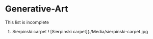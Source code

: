 # Generative-Art 
This list is incomplete
1) Sierpinski carpet
! [Sierpinski carpet](./Media/sierpinski-carpet.jpg

